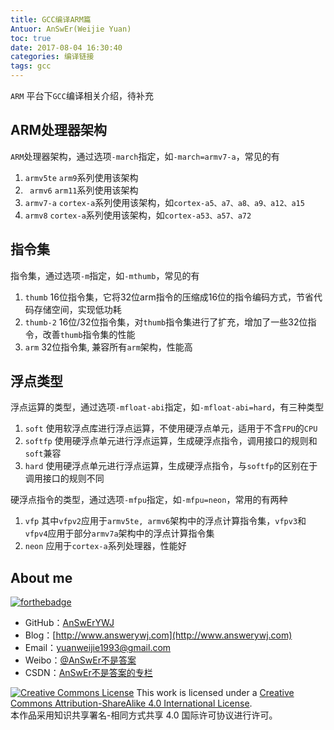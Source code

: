 ```yaml
---
title: GCC编译ARM篇
Antuor: AnSwEr(Weijie Yuan)
toc: true
date: 2017-08-04 16:30:40
categories: 编译链接
tags: gcc
---
```


`ARM` 平台下`GCC`编译相关介绍，待补充
<!--more-->

## ARM处理器架构
`ARM`处理器架构，通过选项`-march`指定，如`-march=armv7-a`，常见的有
1. `armv5te`
`arm9`系列使用该架构
2. ` armv6`
`arm11`系列使用该架构
3. `armv7-a`
`cortex-a`系列使用该架构，如`cortex-a5、a7、a8、a9、a12、a15`
4. `armv8`
`cortex-a`系列使用该架构，如`cortex-a53、a57、a72`

## 指令集
指令集，通过选项`-m`指定，如`-mthumb`，常见的有
1. `thumb`
16位指令集，它将32位arm指令的压缩成16位的指令编码方式，节省代码存储空间，实现低功耗
2. `thumb-2`
16位/32位指令集，对`thumb`指令集进行了扩充，增加了一些32位指令，改善`thumb`指令集的性能
3. `arm`
32位指令集, 兼容所有`arm`架构，性能高

## 浮点类型
浮点运算的类型，通过选项`-mfloat-abi`指定，如`-mfloat-abi=hard`，有三种类型
1. `soft`
使用软浮点库进行浮点运算，不使用硬浮点单元，适用于不含`FPU`的`CPU`
2. `softfp`
使用硬浮点单元进行浮点运算，生成硬浮点指令，调用接口的规则和`soft`兼容
3. `hard`
使用硬浮点单元进行浮点运算，生成硬浮点指令，与`softfp`的区别在于调用接口的规则不同

硬浮点指令的类型，通过选项`-mfpu`指定，如`-mfpu=neon`，常用的有两种
1. `vfp`
其中`vfpv2`应用于`armv5te, armv6`架构中的浮点计算指令集，`vfpv3`和`vfpv4`应用于部分`armv7a`架构中的浮点计算指令集
2. `neon`
应用于`cortex-a`系列处理器，性能好


## About me
[![forthebadge](http://forthebadge.com/images/badges/ages-20-30.svg)](http://forthebadge.com)
- GitHub：[AnSwErYWJ](https://github.com/AnSwErYWJ)
- Blog：[http://www.answerywj.com](http://www.answerywj.com)
- Email：[yuanweijie1993@gmail.com](https://mail.google.com)
- Weibo：[@AnSwEr不是答案](http://weibo.com/1783591593)
- CSDN：[AnSwEr不是答案的专栏](http://blog.csdn.net/u011192270)

<a rel="license" href="http://creativecommons.org/licenses/by-sa/4.0/"><img alt="Creative Commons License" style="border-width:0" src="https://i.creativecommons.org/l/by-sa/4.0/88x31.png" /></a> This work is licensed under a <a rel="license" href="http://creativecommons.org/licenses/by-sa/4.0/">Creative Commons Attribution-ShareAlike 4.0 International License</a>.  
本作品采用知识共享署名-相同方式共享 4.0 国际许可协议进行许可。
